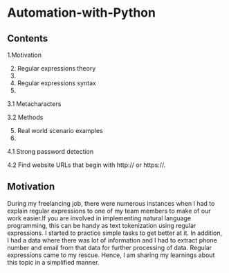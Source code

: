 # Automation-with-Python

## Contents
1.Motivation

2. Regular expressions theory
3. 
4. Regular expressions syntax
5. 
  3.1 Metacharacters
  
  3.2 Methods
  
5. Real world scenario examples
6. 
  4.1 Strong password detection
  
  4.2 Find website URLs that begin with http:// or https://.

## Motivation
During my freelancing job, there were numerous instances when I had to explain regular expressions to one of my team members to make of our work easier.If you are involved in implementing natural language programming, this can be handy as text tokenization using regular expressions. I started to practice simple tasks to get better at it. In addition, I had a data where there was lot of information and I had to extract phone number and email from that data for further processing of data. Regular expressions came to my rescue. Hence, I am sharing my learnings about this topic in a simplified manner.

## 
